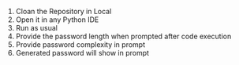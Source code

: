 1. Cloan the Repository in Local
2. Open it in any Python IDE
3. Run as usual
4. Provide the password length when prompted after code execution
5. Provide password complexity in prompt
6. Generated password will show in prompt
